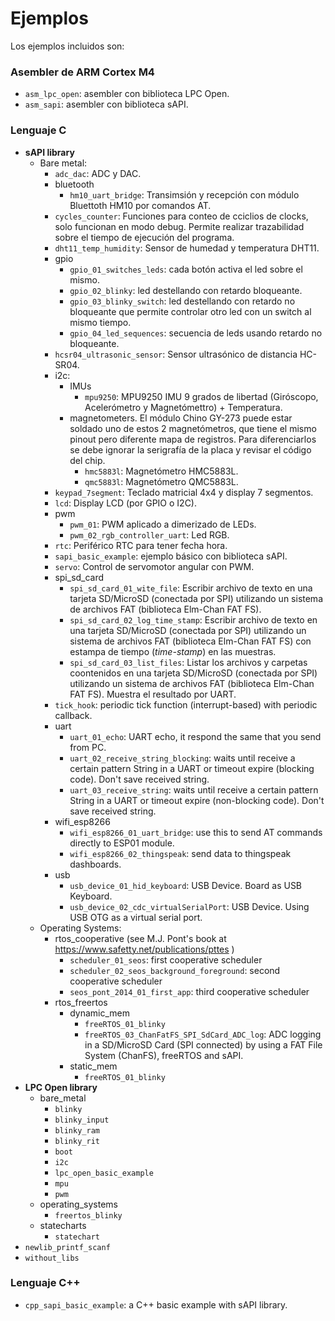 # Ejemplos

Los ejemplos incluidos son:

### Asembler de ARM Cortex M4

 - `asm_lpc_open`: asembler con biblioteca LPC Open.
 - `asm_sapi`: asembler con biblioteca sAPI.

### Lenguaje C

 - **sAPI library**
    - Bare metal:
        - `adc_dac`: ADC y DAC.
        - bluetooth
            - `hm10_uart_bridge`: Transimsión y recepción con módulo Bluettoth HM10 por comandos AT.
        - `cycles_counter`: Funciones para conteo de cciclios de clocks, solo funcionan en modo debug. Permite realizar trazabilidad sobre el tiempo de ejecución del programa.
        - `dht11_temp_humidity`: Sensor de humedad y temperatura DHT11.
        - gpio
            - `gpio_01_switches_leds`: cada botón activa el led sobre el mismo.
            - `gpio_02_blinky`: led destellando con retardo bloqueante.
            - `gpio_03_blinky_switch`: led destellando con retardo no bloqueante que permite controlar otro led con un switch al mismo tiempo.
            - `gpio_04_led_sequences`: secuencia de leds usando retardo no bloqueante.
        - `hcsr04_ultrasonic_sensor`:  Sensor ultrasónico de distancia HC-SR04.
        - i2c:
            - IMUs
                - `mpu9250`: MPU9250 IMU 9 grados de libertad (Giróscopo, Acelerómetro y Magnetómettro) + Temperatura.
            - magnetometers. El módulo Chino GY-273 puede estar soldado uno de estos 2 magnetómetros, que tiene el mismo pinout pero diferente mapa de registros. Para diferenciarlos se debe ignorar la serigrafía de la placa y revisar el código del chip.
                - `hmc5883l`: Magnetómetro HMC5883L. 
                - `qmc5883l`: Magnetómetro QMC5883L.
        - `keypad_7segment`: Teclado matricial 4x4 y display 7 segmentos.
        - `lcd`: Display LCD (por GPIO o I2C).
        - pwm
            - `pwm_01`: PWM aplicado a dimerizado de LEDs.
            - `pwm_02_rgb_controller_uart`: Led RGB.
        - `rtc`: Periférico RTC para tener fecha  hora.
        - `sapi_basic_example`: ejemplo básico con biblioteca sAPI.
        - `servo`: Control de servomotor angular con PWM.
        - spi_sd_card
            - `spi_sd_card_01_wite_file`: Escribir archivo de texto en una tarjeta SD/MicroSD (conectada por SPI) utilizando un sistema de archivos FAT (biblioteca Elm-Chan FAT FS).
            - `spi_sd_card_02_log_time_stamp`: Escribir archivo de texto en una tarjeta SD/MicroSD (conectada por SPI) utilizando un sistema de archivos FAT (biblioteca Elm-Chan FAT FS) con estampa de tiempo (*time-stamp*)  en las muestras.
            - `spi_sd_card_03_list_files`: Listar los archivos y carpetas coontenidos en una tarjeta SD/MicroSD (conectada por SPI) utilizando un sistema de archivos FAT (biblioteca Elm-Chan FAT FS). Muestra el resultado por UART.
        - `tick_hook`: periodic tick function (interrupt-based) with periodic callback.
        - uart
            - `uart_01_echo`: UART echo, it respond the same that you send from PC.
            - `uart_02_receive_string_blocking`: waits until receive a certain pattern String in a UART or timeout expire (blocking code). Don't save received string.
            - `uart_03_receive_string`: waits until receive a certain pattern String in a UART or timeout expire (non-blocking code). Don't save received string.
        - wifi_esp8266
            - `wifi_esp8266_01_uart_bridge`: use this to send AT commands directly to ESP01 module.
            - `wifi_esp8266_02_thingspeak`: send data to thingspeak dashboards.
        - usb
            - `usb_device_01_hid_keyboard`: USB Device. Board as USB Keyboard.
            - `usb_device_02_cdc_virtualSerialPort`: USB Device. Using USB OTG as a virtual serial port.
    - Operating Systems:
        - rtos_cooperative (see M.J. Pont's book at https://www.safetty.net/publications/pttes )
            - `scheduler_01_seos`: first cooperative scheduler
            - `scheduler_02_seos_background_foreground`: second cooperative scheduler
            - `seos_pont_2014_01_first_app`: third cooperative scheduler
        - rtos_freertos
            - dynamic_mem
                - `freeRTOS_01_blinky`
                - `freeRTOS_03_ChanFatFS_SPI_SdCard_ADC_log`: ADC logging in a SD/MicroSD Card (SPI connected) by using a FAT File System (ChanFS), freeRTOS and sAPI.
            - static_mem
                - `freeRTOS_01_blinky`
 - **LPC Open library**
    - bare_metal
        - `blinky`
        - `blinky_input`
        - `blinky_ram`
        - `blinky_rit`
        - `boot`
        - `i2c`
        - `lpc_open_basic_example`
        - `mpu`
        - `pwm`
    - operating_systems
        - `freertos_blinky`
    - statecharts
        - `statechart`
 - `newlib_printf_scanf`
 - `without_libs`

### Lenguaje C++

 - `cpp_sapi_basic_example`: a C++ basic example with sAPI library.
